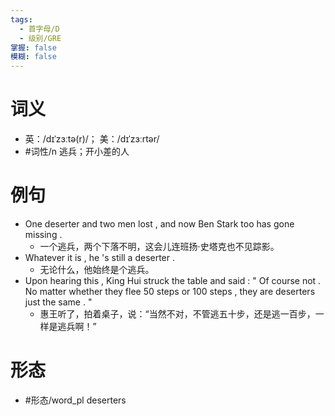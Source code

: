 ```yaml
---
tags:
  - 首字母/D
  - 级别/GRE
掌握: false
模糊: false
---
```

# 词义
- 英：/dɪˈzɜːtə(r)/； 美：/dɪˈzɜːrtər/
- #词性/n  逃兵；开小差的人
# 例句
- One deserter and two men lost , and now Ben Stark too has gone missing .
	- 一个逃兵，两个下落不明，这会儿连班扬·史塔克也不见踪影。
- Whatever it is , he 's still a deserter .
	- 无论什么，他始终是个逃兵。
- Upon hearing this , King Hui struck the table and said : " Of course not . No matter whether they flee 50 steps or 100 steps , they are deserters just the same . "
	- 惠王听了，拍着桌子，说：“当然不对，不管逃五十步，还是逃一百步，一样是逃兵啊！”
# 形态
- #形态/word_pl deserters
